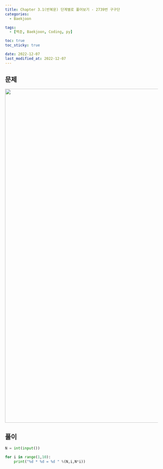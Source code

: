 ```yaml
---
title: Chapter 3.1(반복문) 단계별로 풀어보기 - 2739번 구구단
categories: 
  - Baekjoon

tags:
  - [백준, Baekjoon, Coding, py]

toc: true
toc_sticky: true

date: 2022-12-07
last_modified_at: 2022-12-07 
---
```


## 문제
<p align="center">
<img width="1097" alt="image" src="https://user-images.githubusercontent.com/111734605/206158044-a1e662a9-dcf5-4880-840c-78cf18856096.png">
</p>

## 풀이
```python
N = int(input())

for i in range(1,10):
    print("%d * %d = %d " %(N,i,N*i))
```


